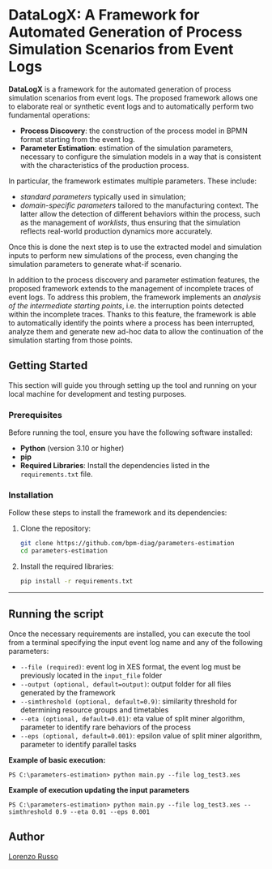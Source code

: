 # DataLogX: A Framework for Automated Generation of Process Simulation Scenarios from Event Logs
**DataLogX** is a framework for the automated generation of process simulation scenarios from event logs. The proposed framework allows one to elaborate real or synthetic event logs and to automatically perform two fundamental operations:
* **Process Discovery**: the construction of the process model in BPMN format starting from the event log.
* **Parameter Estimation**: estimation of the simulation parameters, necessary to configure the simulation models in a way that is consistent with the characteristics of the production process.

In particular, the framework estimates multiple parameters. These include:
* *standard parameters* typically used in simulation;
* *domain-specific parameters* tailored to the manufacturing context. The latter allow the detection of different
behaviors within the process, such as the management of *worklists*, thus ensuring that the simulation reflects real-world production dynamics more accurately.

Once this is done the next step is to use the extracted model and simulation inputs to perform new simulations of the process, even changing the simulation parameters to generate what-if scenario.

In addition to the process discovery and parameter estimation features, the proposed framework extends to the management of incomplete traces of event logs. To address this problem, the framework implements an *analysis of the intermediate starting points*, i.e. the interruption points detected within the incomplete traces. Thanks to this feature, the framework is able to automatically identify the points where a process has been interrupted, analyze them and generate new ad-hoc data to allow the continuation of the simulation starting from those points.

## Getting Started
This section will guide you through setting up the tool and running on your local machine for development and testing purposes.

### Prerequisites

Before running the tool, ensure you have the following software installed:
* **Python** (version 3.10 or higher)
* **pip**
* **Required Libraries**: Install the dependencies listed in the `requirements.txt` file.

### Installation
Follow these steps to install the framework and its dependencies:

1. Clone the repository:
   ```bash
   git clone https://github.com/bpm-diag/parameters-estimation
   cd parameters-estimation
   ```

2. Install the required libraries:
   ```bash
   pip install -r requirements.txt
   ```

---

## Running the script
Once the necessary requirements are installed, you can execute the tool from a terminal specifying the input event log name and any of the following parameters:

* `--file (required)`: event log in XES format, the event log must be previously located in the `input_file` folder
* `--output (optional, default=output)`: output folder for all files generated by the framework
* `--simthreshold (optional, default=0.9)`: similarity threshold for determining resource groups and timetables
* `--eta (optional, default=0.01)`: eta value of split miner algorithm, parameter to identify rare behaviors of the process
* `--eps (optional, default=0.001)`: epsilon value of split miner algorithm, parameter to identify parallel tasks


**Example of basic execution:**

```shell
PS C:\parameters-estimation> python main.py --file log_test3.xes
```

**Example of execution updating the input parameters**

```shell
PS C:\parameters-estimation> python main.py --file log_test3.xes --simthreshold 0.9 --eta 0.01 --eps 0.001
```

## Author
[Lorenzo Russo](https://github.com/lorenzoR21)